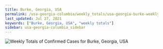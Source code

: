 ```yaml
---
title: Burke, Georgia, USA
permalink: /usa-georgia-columbia/weekly_totals/usa-georgia-burke-weekly_totals.html
last_updated: Jul 27, 2021
keywords: ["Burke, Georgia, USA", "weekly totals"]
sidebar: usa-georgia-columbia_sidebar
---
```


![Weekly Totals of Confirmed Cases for Burke, Georgia, USA](/covid_tracker/images/graphs/usa-georgia-burke-weekly_totals_graph.png)
